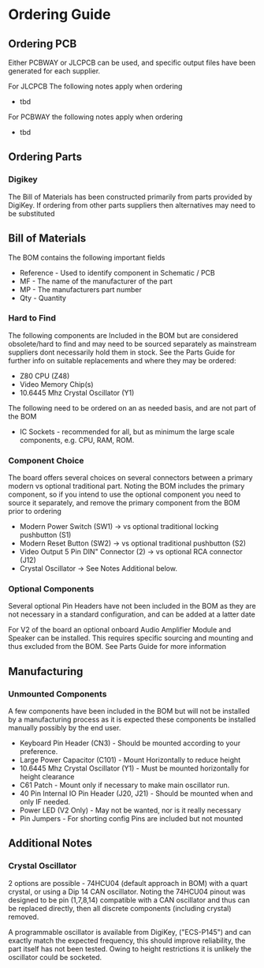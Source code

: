 
# Ordering Guide

## Ordering PCB 

Either PCBWAY or JLCPCB can be used, and specific output files have been generated for each supplier.

For JLCPCB The following notes apply when ordering
* tbd

For PCBWAY the following notes apply when ordering
* tbd

## Ordering Parts

### Digikey

The Bill of Materials has been constructed primarily from parts provided by DigiKey.
If ordering from other parts suppliers then alternatives may need to be substituted

## Bill of Materials

The BOM contains the following important fields
* Reference - Used to identify component in Schematic / PCB
* MF - The name of the manufacturer of the part
* MP - The manufacturers part number
* Qty - Quantity

### Hard to Find

The following components are Included in the BOM but are considered obsolete/hard to find and may 
need to be sourced separately as mainstream suppliers dont necessarily hold them in stock.
See the Parts Guide for further info on suitable replacements and where they may be ordered:
* Z80 CPU (Z48)
* Video Memory Chip(s)
* 10.6445 Mhz Crystal Oscillator (Y1)

The following need to be ordered on an as needed basis, and are not part of the BOM
* IC Sockets - recommended for all, but as minimum the large scale components, e.g. CPU, RAM, ROM.

### Component Choice

The board offers several choices on several connectors between a primary modern 
vs optional traditional part.  Noting the BOM includes the primary component, 
so if you intend to use the optional component you need to source it separately, 
and remove the primary component from the BOM prior to ordering

* Modern Power Switch (SW1) -> vs optional traditional locking pushbutton (S1) 
* Modern Reset Button (SW2) -> vs optional traditional pushbutton (S2)
* Video Output 5 Pin DIN" Connector (2) -> vs optional RCA connector (J12)
* Crystal Oscillator -> See Notes Additional below. 

### Optional Components

Several optional Pin Headers have not been included in the BOM as
they are not necessary in a standard configuration, and can be added at a latter date

For V2 of the board an optional onboard Audio Amplifier Module and Speaker can be 
installed. This requires specific sourcing and mounting and thus excluded from the BOM.
See Parts Guide for more information

## Manufacturing

### Unmounted Components

A few components have been included in the BOM but will not be installed by a manufacturing process
as it is expected these components be installed manually possibly by the end user.

* Keyboard Pin Header (CN3) - Should be mounted according to your preference.
* Large Power Capacitor (C101) - Mount Horizontally to reduce height
* 10.6445 Mhz Crystal Oscillator (Y1) - Must be mounted horizontally for height clearance
* C61 Patch - Mount only if necessary to make main oscillator run.
* 40 Pin Internal IO Pin Header (J20, J21) - Should be mounted when and only IF needed.
* Power LED (V2 Only) - May not be wanted, nor is it really necessary
* Pin Jumpers - For shorting config Pins are included but not mounted

## Additional Notes

### Crystal Oscillator

2 options are possible - 74HCU04 (default approach in BOM) with a quart crystal, 
or using a Dip 14 CAN oscillator.
Noting the 74HCU04 pinout was designed to be pin (1,7,8,14) compatible with a CAN oscillator 
and thus can be replaced directly, then all discrete components (including crystal) removed.

A programmable oscillator is available from DigiKey, ("ECS-P145") and can exactly match 
the expected frequency, this should improve reliability, the part itself has not been tested.
Owing to height restrictions it is unlikely the oscillator could be socketed.

